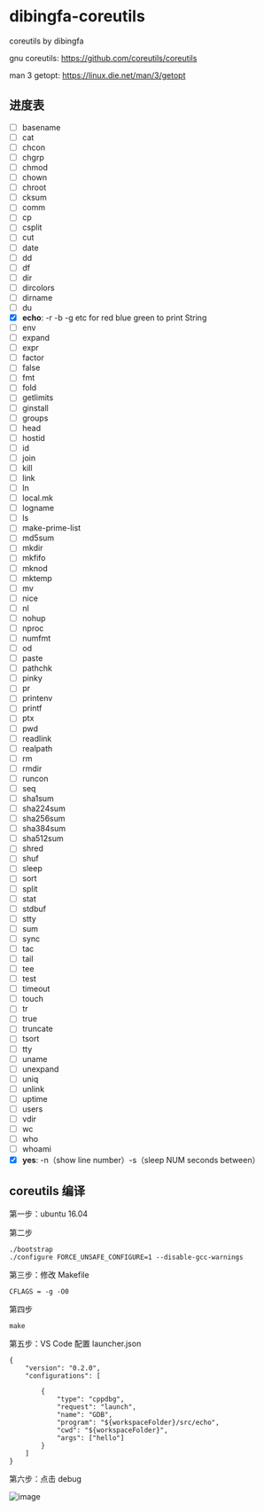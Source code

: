 # dibingfa-coreutils
coreutils by dibingfa

gnu coreutils: https://github.com/coreutils/coreutils

man 3 getopt: https://linux.die.net/man/3/getopt

## 进度表

- [ ] basename
- [ ] cat
- [ ] chcon
- [ ] chgrp
- [ ] chmod
- [ ] chown
- [ ] chroot
- [ ] cksum
- [ ] comm
- [ ] cp
- [ ] csplit
- [ ] cut
- [ ] date
- [ ] dd
- [ ] df
- [ ] dir
- [ ] dircolors
- [ ] dirname
- [ ] du
- [x] **echo**: -r -b -g etc for red blue green to print String
- [ ] env
- [ ] expand
- [ ] expr
- [ ] factor
- [ ] false
- [ ] fmt
- [ ] fold
- [ ] getlimits
- [ ] ginstall
- [ ] groups
- [ ] head
- [ ] hostid
- [ ] id
- [ ] join
- [ ] kill
- [ ] link
- [ ] ln
- [ ] local.mk
- [ ] logname
- [ ] ls
- [ ] make-prime-list
- [ ] md5sum
- [ ] mkdir
- [ ] mkfifo
- [ ] mknod
- [ ] mktemp
- [ ] mv
- [ ] nice
- [ ] nl
- [ ] nohup
- [ ] nproc
- [ ] numfmt
- [ ] od
- [ ] paste
- [ ] pathchk
- [ ] pinky
- [ ] pr
- [ ] printenv
- [ ] printf
- [ ] ptx
- [ ] pwd
- [ ] readlink
- [ ] realpath
- [ ] rm
- [ ] rmdir
- [ ] runcon
- [ ] seq
- [ ] sha1sum
- [ ] sha224sum
- [ ] sha256sum
- [ ] sha384sum
- [ ] sha512sum
- [ ] shred
- [ ] shuf
- [ ] sleep
- [ ] sort
- [ ] split
- [ ] stat
- [ ] stdbuf
- [ ] stty
- [ ] sum
- [ ] sync
- [ ] tac
- [ ] tail
- [ ] tee
- [ ] test
- [ ] timeout
- [ ] touch
- [ ] tr
- [ ] true
- [ ] truncate
- [ ] tsort
- [ ] tty
- [ ] uname
- [ ] unexpand
- [ ] uniq
- [ ] unlink
- [ ] uptime
- [ ] users
- [ ] vdir
- [ ] wc
- [ ] who
- [ ] whoami
- [x] **yes**: -n（show line number）-s（sleep NUM seconds between）

## coreutils 编译

第一步：ubuntu 16.04

第二步
```
./bootstrap
./configure FORCE_UNSAFE_CONFIGURE=1 --disable-gcc-warnings
```

第三步：修改 Makefile
```
CFLAGS = -g -O0
```

第四步
```
make
```

第五步：VS Code 配置 launcher.json
```
{
    "version": "0.2.0",
    "configurations": [

        {
            "type": "cppdbg",
            "request": "launch",
            "name": "GDB",
            "program": "${workspaceFolder}/src/echo",
            "cwd": "${workspaceFolder}",
            "args": ["hello"]
        }
    ]
}
```

第六步：点击 debug

![image](https://user-images.githubusercontent.com/25787738/212536995-804b4534-6478-4e66-9965-ce147ddab552.png)
